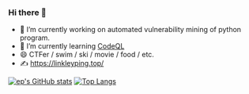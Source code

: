 ### Hi there 👋

- 🔭 I’m currently working on automated vulnerability mining of python program.
- 🌱 I’m currently learning [CodeQL](https://codeql.github.com/)
- 😄 CTFer / swim / ski / movie / food / etc.
- ✍ https://linkleyping.top/

[![ep's GitHub stats](https://github-readme-stats.vercel.app/api?username=LinkleYping&hide=issues,contribs&show_icons=true&theme=material-palenight)](https://github.com/LinkleYping/github-readme-stats)
[![Top Langs](https://github-readme-stats.vercel.app/api/top-langs/?username=LinkleYping&hide=css&layout=compact&theme=material-palenight)](https://github.com/LinkleYping/github-readme-stats)
